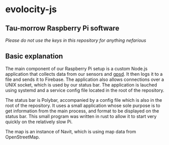 # evolocity-js

## Tau-morrow Raspberry Pi software

*Please do not use the keys in this repository for anything nefarious*

## Basic explanation

The main component of our Raspberry Pi setup is a custom Node.js application that collects data from our sensors and [gpsd](http://manpages.ubuntu.com/manpages/trusty/man8/gpsd.8.html). It then logs it to a file and sends it to Firebase. The application also allows connections over a UNIX socket, which is used by our status bar. The application is lauched using systemd and a service config file located in the root of the repository.

The status bar is Polybar, accompanied by a config file which is also in the root of the repository. It uses a small application whose sole purpose is to get information from the main process, and format to be displayed on the status bar. This small program was written in rust to allow it to start very quickly on the relatively slow Pi.

The map is an instance of Navit, which is using map data from OpenStreetMap.
